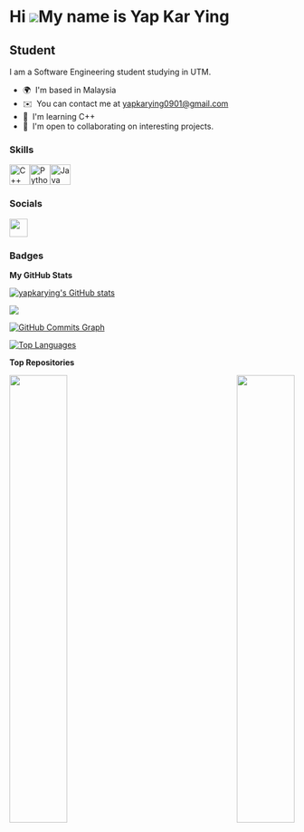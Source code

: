 Hi ![](https://user-images.githubusercontent.com/18350557/176309783-0785949b-9127-417c-8b55-ab5a4333674e.gif)My name is Yap Kar Ying
====================================================================================================================================

Student
-------

I am a Software Engineering student studying in UTM.

* 🌍  I'm based in Malaysia
* ✉️  You can contact me at [yapkarying0901@gmail.com](mailto:yapkarying0901@gmail.com)
* 🧠  I'm learning C++
* 🤝  I'm open to collaborating on interesting projects.

### Skills


<p align="left">
<a href="https://docs.microsoft.com/en-us/cpp/?view=msvc-170" target="_blank" rel="noreferrer"><img src="https://raw.githubusercontent.com/danielcranney/readme-generator/main/public/icons/skills/cplusplus-colored.svg" width="36" height="36" alt="C++" /></a><a href="https://www.python.org/" target="_blank" rel="noreferrer"><img src="https://raw.githubusercontent.com/danielcranney/readme-generator/main/public/icons/skills/python-colored.svg" width="36" height="36" alt="Python" /></a><a href="https://www.oracle.com/java/" target="_blank" rel="noreferrer"><img src="https://raw.githubusercontent.com/danielcranney/readme-generator/main/public/icons/skills/java-colored.svg" width="36" height="36" alt="Java" /></a>
</p>


### Socials

<p align="left"> <a href="https://www.github.com/yapkarying" target="_blank" rel="noreferrer"> <picture> <source media="(prefers-color-scheme: dark)" srcset="https://raw.githubusercontent.com/danielcranney/readme-generator/main/public/icons/socials/github-dark.svg" /> <source media="(prefers-color-scheme: light)" srcset="https://raw.githubusercontent.com/danielcranney/readme-generator/main/public/icons/socials/github.svg" /> <img src="https://raw.githubusercontent.com/danielcranney/readme-generator/main/public/icons/socials/github.svg" width="32" height="32" /> </picture> </a></p>

### Badges

<b>My GitHub Stats</b>

<a href="http://www.github.com/yapkarying"><img src="https://github-readme-stats.vercel.app/api?username=yapkarying&show_icons=true&hide=&count_private=true&title_color=ffffff&text_color=ffffff&icon_color=3382ed&bg_color=1e3a8a&hide_border=true&show_icons=true" alt="yapkarying's GitHub stats" /></a>

<a href="http://www.github.com/yapkarying"><img src="https://github-readme-streak-stats.herokuapp.com/?user=yapkarying&stroke=ffffff&background=1e3a8a&ring=ffffff&fire=ffffff&currStreakNum=ffffff&currStreakLabel=ffffff&sideNums=ffffff&sideLabels=ffffff&dates=ffffff&hide_border=true" /></a>

<a href="http://www.github.com/yapkarying"><img src="https://github-readme-activity-graph.cyclic.app/graph?username=yapkarying&bg_color=1e3a8a&color=ffffff&line=3382ed&point=ffffff&area_color=1e3a8a&area=true&hide_border=true&custom_title=GitHub%20Commits%20Graph" alt="GitHub Commits Graph" /></a>

<a href="https://github.com/yapkarying" align="left"><img src="https://github-readme-stats.vercel.app/api/top-langs/?username=yapkarying&langs_count=10&title_color=ffffff&text_color=ffffff&icon_color=3382ed&bg_color=1e3a8a&hide_border=true&locale=en&custom_title=Top%20%Languages" alt="Top Languages" /></a>

<b>Top Repositories</b>

<div width="100%" align="center"><a href="https://github.com/yapkarying/PC-Assemble" align="left"><img align="left" width="45%" src="https://github-readme-stats.vercel.app/api/pin/?username=yapkarying&repo=PC-Assemble&title_color=ffffff&text_color=ffffff&icon_color=3382ed&bg_color=1e3a8a&hide_border=true&locale=en" /></a><a href="https://github.com/yapkarying/TIS-Design-Thinking" align="right"><img align="right" width="45%" src="https://github-readme-stats.vercel.app/api/pin/?username=yapkarying&repo=TIS-Design-Thinking&title_color=ffffff&text_color=ffffff&icon_color=3382ed&bg_color=1e3a8a&hide_border=true&locale=en" /></a></div><br /><br /><br /><br /><br /><br /><br />
